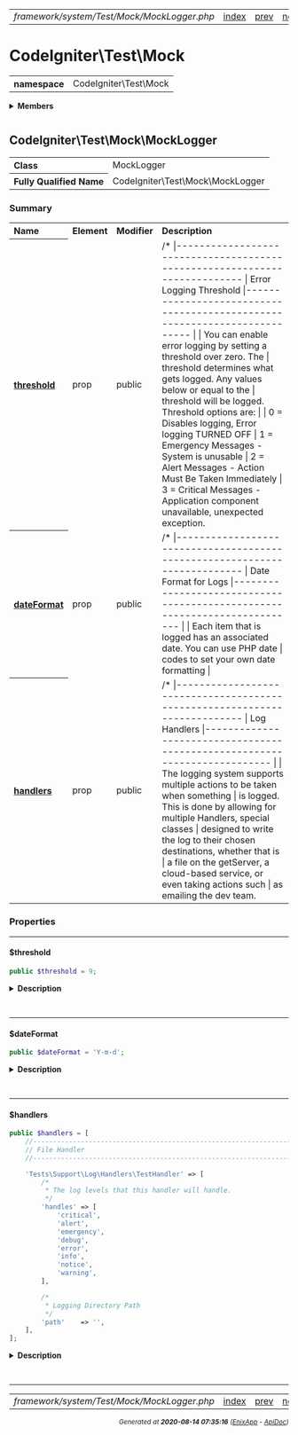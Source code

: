 


 



<table>
<tr>
<td style="width:100%"><em>framework/system/Test/Mock/MockLogger.php</em></td>
<td><a href="../../../../../../../api/index.md">index</a></td>
<td><a href="../../../../../../../api/vendor/codeigniter4/framework/system/Test/Mock/MockLanguage.md">prev</a></td>
<td><a href="../../../../../../../api/vendor/codeigniter4/framework/system/Test/Mock/MockQuery.md">next</a></td>
</tr>
</table>







# CodeIgniter\Test\Mock 
<table style="text-align:left">
<tr><th>namespace</th><td>CodeIgniter\Test\Mock</td></tr>
</table>

 

<details>
<summary style="margin-bottom:12px;"><strong>Members</strong></summary>
<table>
<tr><td><a href="../../../../../../../api/vendor/codeigniter4/framework/system/Test/Mock/MockAppConfig.md">CodeIgniter\Test\Mock\MockAppConfig</a></td></tr>
<tr><td><a href="../../../../../../../api/vendor/codeigniter4/framework/system/Test/Mock/MockAutoload.md">CodeIgniter\Test\Mock\MockAutoload</a></td></tr>
<tr><td><a href="../../../../../../../api/vendor/codeigniter4/framework/system/Test/Mock/MockBuilder.md">CodeIgniter\Test\Mock\MockBuilder</a></td></tr>
<tr><td><a href="../../../../../../../api/vendor/codeigniter4/framework/system/Test/Mock/MockCLIConfig.md">CodeIgniter\Test\Mock\MockCLIConfig</a></td></tr>
<tr><td><a href="../../../../../../../api/vendor/codeigniter4/framework/system/Test/Mock/MockCURLRequest.md">CodeIgniter\Test\Mock\MockCURLRequest</a></td></tr>
<tr><td><a href="../../../../../../../api/vendor/codeigniter4/framework/system/Test/Mock/MockCache.md">CodeIgniter\Test\Mock\MockCache</a></td></tr>
<tr><td><a href="../../../../../../../api/vendor/codeigniter4/framework/system/Test/Mock/MockCodeIgniter.md">CodeIgniter\Test\Mock\MockCodeIgniter</a></td></tr>
<tr><td><a href="../../../../../../../api/vendor/codeigniter4/framework/system/Test/Mock/MockConnection.md">CodeIgniter\Test\Mock\MockConnection</a></td></tr>
<tr><td><a href="../../../../../../../api/vendor/codeigniter4/framework/system/Test/Mock/MockEmail.md">CodeIgniter\Test\Mock\MockEmail</a></td></tr>
<tr><td><a href="../../../../../../../api/vendor/codeigniter4/framework/system/Test/Mock/MockEvents.md">CodeIgniter\Test\Mock\MockEvents</a></td></tr>
<tr><td><a href="../../../../../../../api/vendor/codeigniter4/framework/system/Test/Mock/MockFileLogger.md">CodeIgniter\Test\Mock\MockFileLogger</a></td></tr>
<tr><td><a href="../../../../../../../api/vendor/codeigniter4/framework/system/Test/Mock/MockIncomingRequest.md">CodeIgniter\Test\Mock\MockIncomingRequest</a></td></tr>
<tr><td><a href="../../../../../../../api/vendor/codeigniter4/framework/system/Test/Mock/MockLanguage.md">CodeIgniter\Test\Mock\MockLanguage</a></td></tr>
<tr><td><a href="../../../../../../../api/vendor/codeigniter4/framework/system/Test/Mock/MockLogger.md">CodeIgniter\Test\Mock\MockLogger</a></td></tr>
<tr><td><a href="../../../../../../../api/vendor/codeigniter4/framework/system/Test/Mock/MockQuery.md">CodeIgniter\Test\Mock\MockQuery</a></td></tr>
<tr><td><a href="../../../../../../../api/vendor/codeigniter4/framework/system/Test/Mock/MockResourceController.md">CodeIgniter\Test\Mock\MockResourceController</a></td></tr>
<tr><td><a href="../../../../../../../api/vendor/codeigniter4/framework/system/Test/Mock/MockResourcePresenter.md">CodeIgniter\Test\Mock\MockResourcePresenter</a></td></tr>
<tr><td><a href="../../../../../../../api/vendor/codeigniter4/framework/system/Test/Mock/MockResponse.md">CodeIgniter\Test\Mock\MockResponse</a></td></tr>
<tr><td><a href="../../../../../../../api/vendor/codeigniter4/framework/system/Test/Mock/MockResult.md">CodeIgniter\Test\Mock\MockResult</a></td></tr>
<tr><td><a href="../../../../../../../api/vendor/codeigniter4/framework/system/Test/Mock/MockSecurity.md">CodeIgniter\Test\Mock\MockSecurity</a></td></tr>
<tr><td><a href="../../../../../../../api/vendor/codeigniter4/framework/system/Test/Mock/MockServices.md">CodeIgniter\Test\Mock\MockServices</a></td></tr>
<tr><td><a href="../../../../../../../api/vendor/codeigniter4/framework/system/Test/Mock/MockSession.md">CodeIgniter\Test\Mock\MockSession</a></td></tr>
<tr><td><a href="../../../../../../../api/vendor/codeigniter4/framework/system/Test/Mock/MockTable.md">CodeIgniter\Test\Mock\MockTable</a></td></tr>
</table>
</details>



 

 
## CodeIgniter\Test\Mock\MockLogger

<table style="text-align:left">
<tr><th>Class</th><td>MockLogger</td></tr>
<tr><th>Fully Qualified Name</th><td>CodeIgniter\Test\Mock\MockLogger</td></tr>
</table>




### Summary


<table style="text-align:left;">
<tr>
<th>Name</th>
<th>Element</th>
<th>Modifier</th>
<th>Description</th>
</tr>

<tr>
<th><a href="#threshold"><strong>threshold</strong></a></th>
<td>prop</td>
<td>
public

</td>
<td>/*
|--------------------------------------------------------------------------
| Error Logging Threshold
|--------------------------------------------------------------------------
|
| You can enable error logging by setting a threshold over zero. The
| threshold determines what gets logged. Any values below or equal to the
| threshold will be logged. Threshold options are:
|
|	0 = Disables logging, Error logging TURNED OFF
|	1 = Emergency Messages  - System is unusable
|	2 = Alert Messages      - Action Must Be Taken Immediately
|   3 = Critical Messages   - Application component unavailable, unexpected exception.</td>
</tr>
<tr>
<th><a href="#dateFormat"><strong>dateFormat</strong></a></th>
<td>prop</td>
<td>
public

</td>
<td>/*
|--------------------------------------------------------------------------
| Date Format for Logs
|--------------------------------------------------------------------------
|
| Each item that is logged has an associated date. You can use PHP date
| codes to set your own date formatting
|</td>
</tr>
<tr>
<th><a href="#handlers"><strong>handlers</strong></a></th>
<td>prop</td>
<td>
public

</td>
<td>/*
|--------------------------------------------------------------------------
| Log Handlers
|--------------------------------------------------------------------------
|
| The logging system supports multiple actions to be taken when something
| is logged. This is done by allowing for multiple Handlers, special classes
| designed to write the log to their chosen destinations, whether that is
| a file on the getServer, a cloud-based service, or even taking actions such
| as emailing the dev team.</td>
</tr>


</table>





### Properties


<hr>

#### $threshold

```php
public $threshold = 9;
```

<details>
<summary style="margin-bottom:12px;"><strong>Description</strong></summary>

<table>
<tr><td>
/*
|--------------------------------------------------------------------------
| Error Logging Threshold
|--------------------------------------------------------------------------
|
| You can enable error logging by setting a threshold over zero. The
| threshold determines what gets logged. Any values below or equal to the
| threshold will be logged. Threshold options are:
|
|	0 = Disables logging, Error logging TURNED OFF
|	1 = Emergency Messages  - System is unusable
|	2 = Alert Messages      - Action Must Be Taken Immediately
|   3 = Critical Messages   - Application component unavailable, unexpected exception.
</td></tr>
</table>

<table>
<tr><td>
|   4 = Runtime Errors      - Don't need immediate action, but should be monitored.
|   5 = Warnings            - Exceptional occurrences that are not errors.
|   6 = Notices             - Normal but significant events.
|   7 = Info                - Interesting events, like user logging in, etc.
|   8 = Debug               - Detailed debug information.
|   9 = All Messages
|
| You can also pass an array with threshold levels to show individual error types
|
| 	array(1, 2, 3, 8) = Emergency, Alert, Critical, and Debug messages
|
| For a live site you'll usually enable Critical or higher (3) to be logged otherwise
| your log files will fill up very fast.
|
</td></tr>
</table>

</details>



<table style="text-align:left">
</table>






<hr>

#### $dateFormat

```php
public $dateFormat = 'Y-m-d';
```

<details>
<summary style="margin-bottom:12px;"><strong>Description</strong></summary>

<table>
<tr><td>
/*
|--------------------------------------------------------------------------
| Date Format for Logs
|--------------------------------------------------------------------------
|
| Each item that is logged has an associated date. You can use PHP date
| codes to set your own date formatting
|
</td></tr>
</table>


</details>



<table style="text-align:left">
</table>






<hr>

#### $handlers

```php
public $handlers = [
	//--------------------------------------------------------------------
	// File Handler
	//--------------------------------------------------------------------

	'Tests\Support\Log\Handlers\TestHandler' => [
		/*
		 * The log levels that this handler will handle.
		 */
		'handles' => [
			'critical',
			'alert',
			'emergency',
			'debug',
			'error',
			'info',
			'notice',
			'warning',
		],

		/*
		 * Logging Directory Path
		 */
		'path'    => '',
	],
];
```

<details>
<summary style="margin-bottom:12px;"><strong>Description</strong></summary>

<table>
<tr><td>
/*
|--------------------------------------------------------------------------
| Log Handlers
|--------------------------------------------------------------------------
|
| The logging system supports multiple actions to be taken when something
| is logged. This is done by allowing for multiple Handlers, special classes
| designed to write the log to their chosen destinations, whether that is
| a file on the getServer, a cloud-based service, or even taking actions such
| as emailing the dev team.
</td></tr>
</table>

<table>
<tr><td>
|
| Each handler is defined by the class name used for that handler, and it
| MUST implement the CodeIgniter\Log\Handlers\HandlerInterface interface.
|
| The value of each key is an array of configuration items that are sent
| to the constructor of each handler. The only required configuration item
| is the 'handles' element, which must be an array of integer log levels.
| This is most easily handled by using the constants defined in the
| Psr\Log\LogLevel class.
|
| Handlers are executed in the order defined in this array, starting with
| the handler on top and continuing down.
|
</td></tr>
</table>

</details>



<table style="text-align:left">
</table>










 


 
  




<hr>

<table>
<tr>
<td style="width:100%"><em>framework/system/Test/Mock/MockLogger.php</em></td>
<td><a href="../../../../../../../api/index.md">index</a></td>
<td><a href="../../../../../../../api/vendor/codeigniter4/framework/system/Test/Mock/MockLanguage.md">prev</a></td>
<td><a href="../../../../../../../api/vendor/codeigniter4/framework/system/Test/Mock/MockQuery.md">next</a></td>
<td><a href="#">top</a></td></tr>
</table>




<div style="text-align:right;">

<small>_Generated at **2020-08-14 07:35:16**_ *([EnixApp](https://github.com/enix-app) - [ApiDoc](https://github.com/enix-app/apidoc))*</small>
</div>